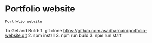 # Portfolio website

    Portfolio website 

To Get and Build:
    1. git clone https://github.com/asadhasnain/portfolio-website.git
    2. npm install
    3. npm run build
    3. npm run start
